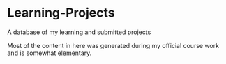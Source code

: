 # Learning-Projects
A database of my learning and submitted projects

Most of the content in here was generated during my official course work and is somewhat elementary.
